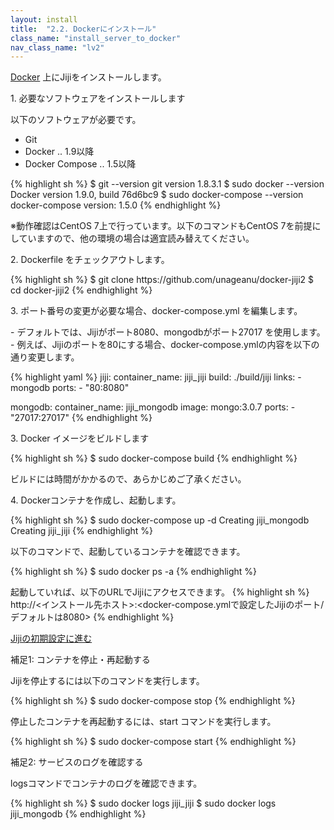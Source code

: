 ```yaml
---
layout: install
title:  "2.2. Dockerにインストール"
class_name: "install_server_to_docker"
nav_class_name: "lv2"
---
```


[Docker](https://www.docker.com/) 上にJijiをインストールします。


<p class="step">1. 必要なソフトウェアをインストールします</p>
以下のソフトウェアが必要です。

  - Git
  - Docker .. 1.9以降
  - Docker Compose .. 1.5以降

{% highlight sh %}
  $ git --version
  git version 1.8.3.1
  $ sudo docker --version
  Docker version 1.9.0, build 76d6bc9
  $ sudo docker-compose --version
  docker-compose version: 1.5.0
{% endhighlight %}

<div class="notice">
※動作確認はCentOS 7上で行っています。以下のコマンドもCentOS 7を前提にしていますので、他の環境の場合は適宜読み替えてください。
</div>

<p class="step">2. Dockerfile をチェックアウトします。</p>
{% highlight sh %}
  $ git clone https://github.com/unageanu/docker-jiji2
  $ cd docker-jiji2
{% endhighlight %}

<p class="step">3. ポート番号の変更が必要な場合、docker-compose.yml を編集します。</p>
  - デフォルトでは、Jijiがポート8080、mongodbがポート27017 を使用します。
  - 例えば、Jijiのポートを80にする場合、docker-compose.ymlの内容を以下の通り変更します。

{% highlight yaml %}
jiji:
  container_name: jiji_jiji
  build: ./build/jiji
  links:
    - mongodb
  ports:
    - "80:8080"

mongodb:
  container_name: jiji_mongodb
  image: mongo:3.0.7
  ports:
    - "27017:27017"
{% endhighlight %}

<p class="step">3. Docker イメージをビルドします</p>

{% highlight sh %}
  $ sudo docker-compose build
{% endhighlight %}

<div class="notice">
ビルドには時間がかかるので、あらかじめご了承ください。
</div>

<p class="step">4. Dockerコンテナを作成し、起動します。</p>

{% highlight sh %}
  $ sudo docker-compose up -d
  Creating jiji_mongodb
  Creating jiji_jiji
{% endhighlight %}

以下のコマンドで、起動しているコンテナを確認できます。

{% highlight sh %}
  $ sudo docker ps -a
{% endhighlight %}

起動していれば、以下のURLでJijiにアクセスできます。
{% highlight sh %}
http://<インストール先ホスト>:<docker-compose.ymlで設定したJijiのポート/デフォルトは8080>
{% endhighlight %}


<div class="next">
  <a href="030000_initial_setting.html">Jijiの初期設定に進む</a>
</div>


<p class="step">補足1: コンテナを停止・再起動する</p>

Jijiを停止するには以下のコマンドを実行します。

{% highlight sh %}
  $ sudo docker-compose stop
{% endhighlight %}

停止したコンテナを再起動するには、start コマンドを実行します。

{% highlight sh %}
  $ sudo docker-compose start
{% endhighlight %}

<p class="step">補足2: サービスのログを確認する</p>

logsコマンドでコンテナのログを確認できます。

{% highlight sh %}
  $ sudo docker logs jiji_jiji
  $ sudo docker logs jiji_mongodb
{% endhighlight %}
